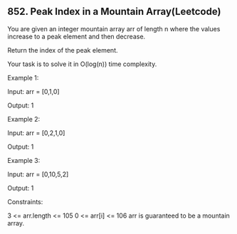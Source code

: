 ## 852. Peak Index in a Mountain Array(Leetcode)

You are given an integer mountain array arr of length n where the values increase to a peak element and then decrease.

Return the index of the peak element.

Your task is to solve it in O(log(n)) time complexity.



Example 1:

Input: arr = [0,1,0]

Output: 1

Example 2:

Input: arr = [0,2,1,0]

Output: 1

Example 3:

Input: arr = [0,10,5,2]

Output: 1



Constraints:

3 <= arr.length <= 105
0 <= arr[i] <= 106
arr is guaranteed to be a mountain array.